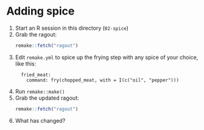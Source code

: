 # Adding spice

1. Start an R session in this directory (`02-spice`)
1. Grab the ragout:
    ```r
    remake::fetch("ragout")
    ```
1. Edit `remake.yml` to spice up the frying step with any spice of your choice, like this:
    ```
      fried_meat:
        command: fry(chopped_meat, with = I(c("oil", "pepper")))
    ```
2. Run `remake::make()`
1. Grab the updated ragout:
    ```r
    remake::fetch("ragout")
    ```
1. What has changed?

